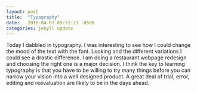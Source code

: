 ```yaml
---
layout: post
title:  "Typography"
date:   2016-04-07 09:51:23 -0500
categories: jekyll update
---
```

Today I dabbled in typography. I was interesting to see how I could change the mood of the text with the font. Looking and the different variations I could see a drastic difference. I am doing a restaurant webpage redesign and choosing the right one is a major decision. I think the key to learning typography is that you have to be willing to try many things before you can narrow your vision into a well designed product. A great deal of trial, error, editing and reevaluation are likely to be in the days ahead.